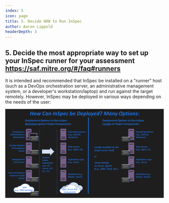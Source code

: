 ```yaml
---
index: 5
icon: page
title: 5. Decide HOW to Run InSpec
author: Aaron Lippold
headerDepth: 3
---
```


## 5. Decide the most appropriate way to set up your InSpec runner for your assessment https://saf.mitre.org/#/faq#runners

It is intended and recommended that InSpec be installed on a "runner" host (such as a DevOps orchestration server, an administrative management system, or a developer's workstation/laptop) and run against the target remotely. However, InSpec may be deployed in various ways depending on the needs of the user:

![Alt text](../../assets/img/runner.png)
